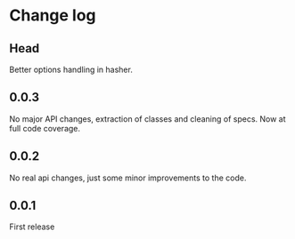# Change log

## Head
  Better options handling in hasher.

## 0.0.3
  No major API changes, extraction of classes and cleaning of specs.
  Now at full code coverage.

## 0.0.2
 No real api changes, just some minor improvements to the code.

## 0.0.1
 First release
